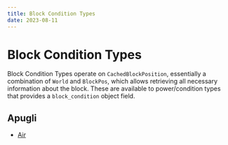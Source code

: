 ```yaml
---
title: Block Condition Types
date: 2023-08-11
---
```


# Block Condition Types

Block Condition Types operate on `CachedBlockPosition`, essentially a combination of `World` and `BlockPos`, which allows retrieving all necessary information about the block. These are available to power/condition types that provides a `block_condition` object field.

## Apugli
- [Air](air)